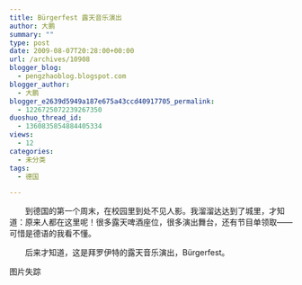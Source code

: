 ```yaml
---
title: Bürgerfest 露天音乐演出
author: 大鹏
summary: ""
type: post
date: 2009-08-07T20:28:00+00:00
url: /archives/10908
blogger_blog:
  - pengzhaoblog.blogspot.com
blogger_author:
  - 大鹏
blogger_e2639d5949a187e675a43ccd40917705_permalink:
  - 1226725072239267350
duoshuo_thread_id:
  - 1360835854884405334
views:
  - 12
categories:
  - 未分类
tags:
  - 德国

---
```

　　到德国的第一个周末，在校园里到处不见人影。我溜溜达达到了城里，才知道：原来人都在这里呢！很多露天啤酒座位，很多演出舞台，还有节目单领取——可惜是德语的我看不懂。
  
　　后来才知道，这是拜罗伊特的露天音乐演出，Bürgerfest。
  
图片失踪
